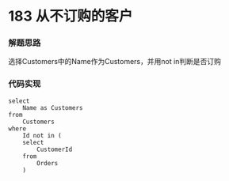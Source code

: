 # 183 从不订购的客户

### 解题思路

选择Customers中的Name作为Customers，并用not in判断是否订购

### 代码实现

```mysql
select
	Name as Customers
from
	Customers
where
	Id not in (
	select
		CustomerId
	from
		Orders
	)
```

